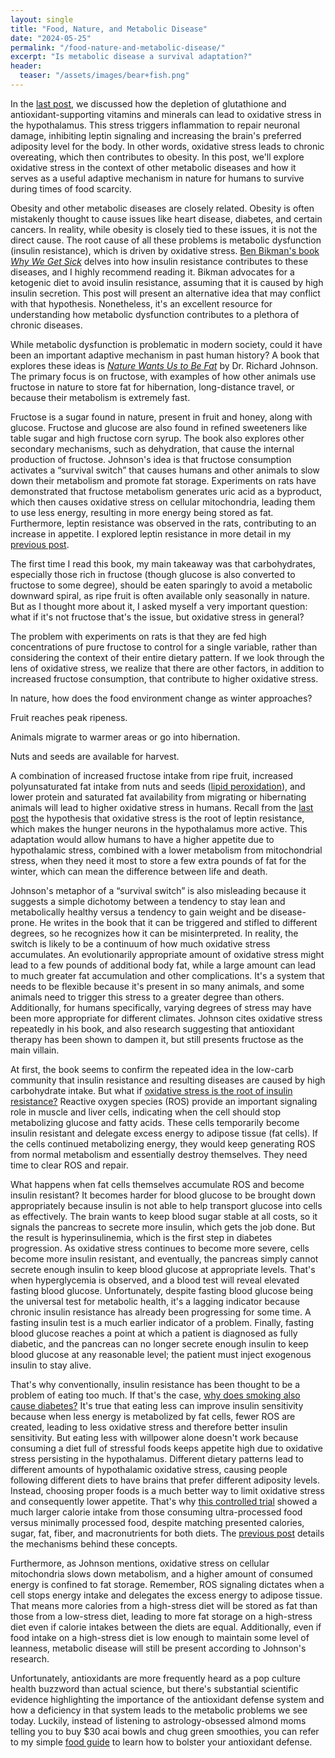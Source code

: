 ```yaml
---
layout: single
title: "Food, Nature, and Metabolic Disease"
date: "2024-05-25"
permalink: "/food-nature-and-metabolic-disease/"
excerpt: "Is metabolic disease a survival adaptation?"
header:
  teaser: "/assets/images/bear+fish.png"
---
```


In the [last post](https://stopbigfood.com/is-oxidative-stress-the-root-cause-of-obesity), we discussed how the depletion of glutathione and antioxidant-supporting vitamins and minerals can lead to oxidative stress in the hypothalamus. This stress triggers inflammation to repair neuronal damage, inhibiting leptin signaling and increasing the brain's preferred adiposity level for the body. In other words, oxidative stress leads to chronic overeating, which then contributes to obesity. In this post, we'll explore oxidative stress in the context of other metabolic diseases and how it serves as a useful adaptive mechanism in nature for humans to survive during times of food scarcity.

Obesity and other metabolic diseases are closely related. Obesity is often mistakenly thought to cause issues like heart disease, diabetes, and certain cancers. In reality, while obesity is closely tied to these issues, it is not the direct cause. The root cause of all these problems is metabolic dysfunction (insulin resistance), which is driven by oxidative stress. [Ben Bikman's book _Why We Get Sick_](https://a.co/d/bs0ZlJv) delves into how insulin resistance contributes to these diseases, and I highly recommend reading it. Bikman advocates for a ketogenic diet to avoid insulin resistance, assuming that it is caused by high insulin secretion. This post will present an alternative idea that may conflict with that hypothesis. Nonetheless, it's an excellent resource for understanding how metabolic dysfunction contributes to a plethora of chronic diseases.

While metabolic dysfunction is problematic in modern society, could it have been an important adaptive mechanism in past human history? A book that explores these ideas is [_Nature Wants Us to Be Fat_](https://a.co/d/6gOa9j3) by Dr. Richard Johnson. The primary focus is on fructose, with examples of how other animals use fructose in nature to store fat for hibernation, long-distance travel, or because their metabolism is extremely fast.

Fructose is a sugar found in nature, present in fruit and honey, along with glucose. Fructose and glucose are also found in refined sweeteners like table sugar and high fructose corn syrup. The book also explores other secondary mechanisms, such as dehydration, that cause the internal production of fructose. Johnson's idea is that fructose consumption activates a “survival switch” that causes humans and other animals to slow down their metabolism and promote fat storage. Experiments on rats have demonstrated that fructose metabolism generates uric acid as a byproduct, which then causes oxidative stress on cellular mitochondria, leading them to use less energy, resulting in more energy being stored as fat. Furthermore, leptin resistance was observed in the rats, contributing to an increase in appetite. I explored leptin resistance in more detail in my [previous post](https://stopbigfood.com/is-oxidative-stress-the-root-cause-of-obesity).

The first time I read this book, my main takeaway was that carbohydrates, especially those rich in fructose (though glucose is also converted to fructose to some degree), should be eaten sparingly to avoid a metabolic downward spiral, as ripe fruit is often available only seasonally in nature. But as I thought more about it, I asked myself a very important question: what if it's not fructose that's the issue, but oxidative stress in general?

The problem with experiments on rats is that they are fed high concentrations of pure fructose to control for a single variable, rather than considering the context of their entire dietary pattern. If we look through the lens of oxidative stress, we realize that there are other factors, in addition to increased fructose consumption, that contribute to higher oxidative stress.

In nature, how does the food environment change as winter approaches?

Fruit reaches peak ripeness.

Animals migrate to warmer areas or go into hibernation.

Nuts and seeds are available for harvest.

A combination of increased fructose intake from ripe fruit, increased polyunsaturated fat intake from nuts and seeds ([lipid peroxidation](https://en.wikipedia.org//wiki/Lipid_peroxidation)), and lower protein and saturated fat availability from migrating or hibernating animals will lead to higher oxidative stress in humans. Recall from the [last post](https://stopbigfood.com/is-oxidative-stress-the-root-cause-of-obesity) the hypothesis that oxidative stress is the root of leptin resistance, which makes the hunger neurons in the hypothalamus more active. This adaptation would allow humans to have a higher appetite due to hypothalamic stress, combined with a lower metabolism from mitochondrial stress, when they need it most to store a few extra pounds of fat for the winter, which can mean the difference between life and death.

Johnson's metaphor of a “survival switch” is also misleading because it suggests a simple dichotomy between a tendency to stay lean and metabolically healthy versus a tendency to gain weight and be disease-prone. He writes in the book that it can be triggered and stifled to different degrees, so he recognizes how it can be misinterpreted. In reality, the switch is likely to be a continuum of how much oxidative stress accumulates. An evolutionarily appropriate amount of oxidative stress might lead to a few pounds of additional body fat, while a large amount can lead to much greater fat accumulation and other complications. It's a system that needs to be flexible because it's present in so many animals, and some animals need to trigger this stress to a greater degree than others. Additionally, for humans specifically, varying degrees of stress may have been more appropriate for different climates. Johnson cites oxidative stress repeatedly in his book, and also research suggesting that antioxidant therapy has been shown to dampen it, but still presents fructose as the main villain.

At first, the book seems to confirm the repeated idea in the low-carb community that insulin resistance and resulting diseases are caused by high carbohydrate intake. But what if [oxidative stress is the root of insulin resistance?](https://www.ahajournals.org/doi/10.1161/01.ATV.0000122852.22604.78#d3e654) Reactive oxygen species (ROS) provide an important signaling role in muscle and liver cells, indicating when the cell should stop metabolizing glucose and fatty acids. These cells temporarily become insulin resistant and delegate excess energy to adipose tissue (fat cells). If the cells continued metabolizing energy, they would keep generating ROS from normal metabolism and essentially destroy themselves. They need time to clear ROS and repair.

What happens when fat cells themselves accumulate ROS and become insulin resistant? It becomes harder for blood glucose to be brought down appropriately because insulin is not able to help transport glucose into cells as effectively. The brain wants to keep blood sugar stable at all costs, so it signals the pancreas to secrete more insulin, which gets the job done. But the result is hyperinsulinemia, which is the first step in diabetes progression. As oxidative stress continues to become more severe, cells become more insulin resistant, and eventually, the pancreas simply cannot secrete enough insulin to keep blood glucose at appropriate levels. That's when hyperglycemia is observed, and a blood test will reveal elevated fasting blood glucose. Unfortunately, despite fasting blood glucose being the universal test for metabolic health, it's a lagging indicator because chronic insulin resistance has already been progressing for some time. A fasting insulin test is a much earlier indicator of a problem. Finally, fasting blood glucose reaches a point at which a patient is diagnosed as fully diabetic, and the pancreas can no longer secrete enough insulin to keep blood glucose at any reasonable level; the patient must inject exogenous insulin to stay alive.

That's why conventionally, insulin resistance has been thought to be a problem of eating too much. If that's the case, [why does smoking also cause diabetes?](https://www.cdc.gov/tobacco/campaign/tips/diseases/diabetes.html) It's true that eating less can improve insulin sensitivity because when less energy is metabolized by fat cells, fewer ROS are created, leading to less oxidative stress and therefore better insulin sensitivity. But eating less with willpower alone doesn't work because consuming a diet full of stressful foods keeps appetite high due to oxidative stress persisting in the hypothalamus. Different dietary patterns lead to different amounts of hypothalamic oxidative stress, causing people following different diets to have brains that prefer different adiposity levels. Instead, choosing proper foods is a much better way to limit oxidative stress and consequently lower appetite. That's why [this controlled trial](https://www.sciencedirect.com/science/article/pii/S1550413119302487?via%3Dihub) showed a much larger calorie intake from those consuming ultra-processed food versus minimally processed food, despite matching presented calories, sugar, fat, fiber, and macronutrients for both diets. The [previous post](https://stopbigfood.com/is-oxidative-stress-the-root-cause-of-obesity) details the mechanisms behind these concepts.

Furthermore, as Johnson mentions, oxidative stress on cellular mitochondria slows down metabolism, and a higher amount of consumed energy is confined to fat storage. Remember, ROS signaling dictates when a cell stops energy intake and delegates the excess energy to adipose tissue. That means more calories from a high-stress diet will be stored as fat than those from a low-stress diet, leading to more fat storage on a high-stress diet even if calorie intakes between the diets are equal. Additionally, even if food intake on a high-stress diet is low enough to maintain some level of leanness, metabolic disease will still be present according to Johnson's research.

Unfortunately, antioxidants are more frequently heard as a pop culture health buzzword than actual science, but there's substantial scientific evidence highlighting the importance of the antioxidant defense system and how a deficiency in that system leads to the metabolic problems we see today. Luckily, instead of listening to astrology-obsessed almond moms telling you to buy $30 acai bowls and chug green smoothies, you can refer to my simple [food guide](https://www.stopbigfood.com/food-guide) to learn how to bolster your antioxidant defense.
